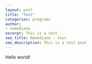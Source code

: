 ```yaml
---
layout: post
title: "Test"
categories: programs
author:
- nemediano
excerpt: This is a test
seo_title: Nemediano - test
seo_description: This is a test post
---
```


Hello world!
